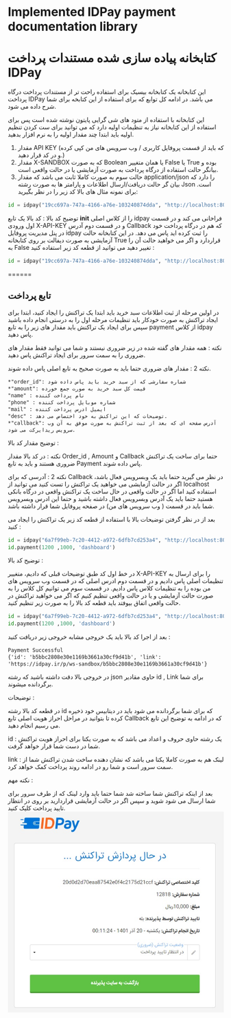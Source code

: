# Implemented IDPay payment documentation library
# کتابخانه پیاده سازی شده مستندات پرداخت IDPay
این کتابخانه یک کتابخانه بیسیک برای استفاده راحت تر از مستندات پرداخت درگاه پرداخت IDPay می باشد. در ادامه کل توابع که برای استفاده از این کتابخه برای شما شرح داده می شود.

این کتابخانه با استفاده از متود های شی گرایی پایتون نوشته شده است پس برای استفاده از این کتابخانه نیاز به تنظیمات اولیه دارد که می توانید برای ست کردن تنظیم اولیه باید ابتدا چند مقدار اولیه را به نرم افزار بدهید.

1. مقدار API KEY (که باید از قسمت پروفایل کاربری / وب سرویس های من کپی کرده و در کد قرار دهید.)
2. مقدار X-SANDBOX که به صورت Boolean یا همان متغییر False یا True بوده و بیانگر حالت استفاده از درگاه پرداخت به صورت آزمایشی یا در حالت واقعی است.
3. حالت سوم به صورت کاملا ثابت می باشد که مقدار application/json را دارد که بیان گر حالت دریافت/ارسال اطلاعات و پارامتر ها به صورت رشته Json است. 
برای نمونه مثال های بالا کد زیر را در نظر بگیرید:
```python
id = idpay("19cc697a-747a-4166-a76e-103240874dda", "http://localhost:8000/")
```
توضیح کد بالا :
کد بالا یک تابع __init__ را از کلاس اصلی idpay فراخانی می کند و در قسمت اول ورودی X-API-KEY و در قسمت دوم آدرس Callback که هم در درگاه پرداخت خود در پنل مدیریت پروفایل idpay را ثبت کرده اید پاس می دهد.
در این کتابخانه حالت آزمایشی به صورت دیفالت بر روی کتابخانه True قراردارد و اگر می خواهید حالت آن را به False تغییر دهید می توانید از قطعه کد زیر استفاده کنید :
```python
id = idpay("19cc697a-747a-4166-a76e-103240874dda", "http://localhost:8000/", sandbox = False)
```
======
## تابع پرداخت
در اولین مرحله از ثبت اطلاعات سبد خرید باید ابتدا یک تراکنش را ایجاد کنید، ابتدا برای ایجاد تراکنش به صورت خودکار باید تنظیمات مرحله اول را به درستی انجام داده باشید سپس برای ایجاد یک تراکنش باید مقدار های زیر را به تابع payment از کلاس idpay پاس دهید.

نکته : همه مقدار های گفته شده در زیر ضروری نیستند و شما می توانید فقط مقدار های ضروری را به سمت سرور برای ایجاد تراکنش پاس دهید.

نکته 2 : مقدار های ضروری حتما باید به صورت صحیح به تابع اصلی پاس داده شوند.
```
*"order_id": شماره سفارشی که از سبد خرید باید پاس داده شود
*"amount": قیمت کل سبد خرید به صورت جمع خورده
"name" : نام پرداخت کننده
"phone" : شماره موبایل پرداخت کننده 
"mail" : ایمیل ادرس پرداخت کننده
"desc" : توضیحات که این تراکنش به خود اختصاص می دهد.
*"callback": آدرس صفحه ای که بعد از ثبت تراکنش به صورت موفق به آن وب سرویس ریدایرکت می شود.
```
توضیح مقدار کد بالا :

نکته : در کد بالا مقدار Order_id , Amount  و Callback حتما برای ساخت یک تراکنش ضروری هستند و باید به تابع Payment پاس داده شوند.


نکته 2 : آدرسی که برای Callback در نظر می گیرید حتما باید یک وبسرویس فعال باشد، اگر در حالت آزمایشی می خواهید یک تراکنش را تست کنید می توانید از localhost استفاده کنید اما اگر در حالت واقعی در حال ساخت یک تراکنش واقعی در درگاه بانکی هستید حتما باید یک آدرس وبسرویس فعال داشته باشید و حتما این ادرس وبسرویس شما باید در قسمت ( وب سرویس های من) در صفحه پروفایل شما قرار داشته باشد. 


بعد از در نظر گرفتن توضیحات بالا با استفاده از قطعه کد زیر یک تراکنش را ایجاد می کنید :

```python
id = idpay("6a7f99eb-7c20-4412-a972-6dfb7cd253a4", "http://localhost:8000/")
id.payment(1200 ,1000, 'dashboard')
```

توضیح کد بالا :

در خط اول کد طبق توضیحات قبلی که دادیم، متغییر X-API-KEY را برای ارسال به تنظیمات اصلی پاس دادیم و در قسمت دوم ادرس اصلی که در قسمت وب سرویس های من بوده را به تنظیمات کلاس پاس دادیم. در قسمت سوم می توانیم کل کلاس را به صورت حالت آزمایشی و یا در حالت واقعی تنظیم کنیم که اگر می خواهید تراکنش در حالت واقعی اتفاق بیوفتد باید قطعه کد بالا را به صورت زیر تنظیم کنید.

```python
id = idpay("6a7f99eb-7c20-4412-a972-6dfb7cd253a4", "http://localhost:8000/", sandbox = False)
id.payment(1200 ,1000, 'dashboard')
```

بعد از اجرا کد بالا باید یک خروجی مشابه خروجی زیر دریافت کنید :
```
Payment Successful
{'id': 'b5bbc2808e30e1169b3661a30cf9d41b', 'link': 'https://idpay.ir/p/ws-sandbox/b5bbc2808e30e1169b3661a30cf9d41b'}
```

در خروجی بالا دقت داشته باشید که رشته json حاوی مقادیر id , Link برای شما برگردانده میشوند.

توضیحات : 

در قطعه کد بالا رشته id که برای شما برگردانده می شود باید در دیتابیس خود ذخیره کرده تا بتوانید در مراحل احراز هویت اصلی تابع Callback که در ادامه به توضیح این تابع می رسیم انجام دهید.

id : یک رشته حاوی حروف و اعداد می باشد که به صورت یکتا برای احراز هویت تراکنش شما در دست شما قرار خواهد گرفت.

link : لینک هم به صورت کاملا یکتا می باشد که نشان دهنده ساخت شدن تراکنش شما از سمت سرور است و شما رو در ادامه روند پرداخت کمک خواهد کرد.

نکته مهم :

بعد از اینکه تراکنش شما ساخته شد شما حتما باید وارد لینک که از طرف سرور برای شما ارسال می شود شوید و سپس اگر در حالت آزمایشی قراردارید بر روی در انتظار تایید پرداخت کلیک کنید. 
![alt text](https://raw.githubusercontent.com/Pythoniha/IDPay-Basic/main/screen/idpay.jpg "Logo Title Text 1")
